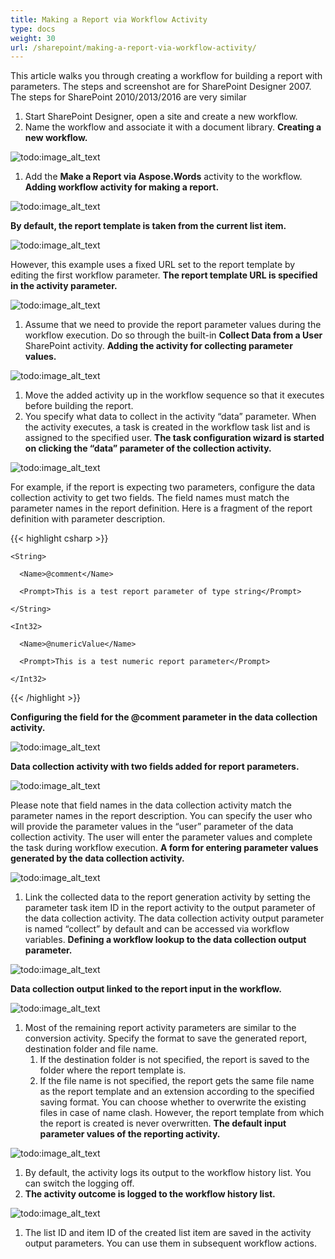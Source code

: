 ```yaml
---
title: Making a Report via Workflow Activity
type: docs
weight: 30
url: /sharepoint/making-a-report-via-workflow-activity/
---
```


This article walks you through creating a workflow for building a report with parameters. The steps and screenshot are for SharePoint Designer 2007. The steps for SharePoint 2010/2013/2016 are very similar

1. Start SharePoint Designer, open a site and create a new workflow.
1. Name the workflow and associate it with a document library. 
   **Creating a new workflow.** 

![todo:image_alt_text](making-a-report-via-workflow-activity_1.png)

1. Add the **Make a Report via Aspose.Words** activity to the workflow. 
   **Adding workflow activity for making a report.** 

![todo:image_alt_text](making-a-report-via-workflow-activity_2.png)


**By default, the report template is taken from the current list item.** 

![todo:image_alt_text](making-a-report-via-workflow-activity_3.png)


However, this example uses a fixed URL set to the report template by editing the first workflow parameter. 
**The report template URL is specified in the activity parameter.** 

![todo:image_alt_text](making-a-report-via-workflow-activity_4.png)

1. Assume that we need to provide the report parameter values during the workflow execution. Do so through the built-in **Collect Data from a User** SharePoint activity. 
   **Adding the activity for collecting parameter values.** 

![todo:image_alt_text](making-a-report-via-workflow-activity_5.png)

1. Move the added activity up in the workflow sequence so that it executes before building the report.
1. You specify what data to collect in the activity “data” parameter.
   When the activity executes, a task is created in the workflow task list and is assigned to the specified user. 
   **The task configuration wizard is started on clicking the “data” parameter of the collection activity.** 

![todo:image_alt_text](making-a-report-via-workflow-activity_6.png)


For example, if the report is expecting two parameters, configure the data collection activity to get two fields. The field names must match the parameter names in the report definition. Here is a fragment of the report definition with parameter description.

{{< highlight csharp >}}

   <Parameters>

    <String>

      <Name>@comment</Name>

      <Prompt>This is a test report parameter of type string</Prompt>

    </String>

    <Int32>

      <Name>@numericValue</Name>

      <Prompt>This is a test numeric report parameter</Prompt>

    </Int32>

  </Parameters>

{{< /highlight >}}

**Configuring the field for the @comment parameter in the data collection activity.** 

![todo:image_alt_text](making-a-report-via-workflow-activity_7.png)


**Data collection activity with two fields added for report parameters.** 

![todo:image_alt_text](making-a-report-via-workflow-activity_8.png)


Please note that field names in the data collection activity match the parameter names in the report description. You can specify the user who will provide the parameter values in the “user” parameter of the data collection activity. The user will enter the parameter values and complete the task during workflow execution. 
**A form for entering parameter values generated by the data collection activity.** 

![todo:image_alt_text](making-a-report-via-workflow-activity_9.png)

1. Link the collected data to the report generation activity by setting the parameter task item ID in the report activity to the output parameter of the data collection activity. The data collection activity output parameter is named “collect” by default and can be accessed via workflow variables. 
   **Defining a workflow lookup to the data collection output parameter.** 

![todo:image_alt_text](making-a-report-via-workflow-activity_10.png)


**Data collection output linked to the report input in the workflow.** 

![todo:image_alt_text](making-a-report-via-workflow-activity_11.png)

1. Most of the remaining report activity parameters are similar to the conversion activity. Specify the format to save the generated report, destination folder and file name.
   1. If the destination folder is not specified, the report is saved to the folder where the report template is.
   1. If the file name is not specified, the report gets the same file name as the report template and an extension according to the specified saving format. You can choose whether to overwrite the existing files in case of name clash. However, the report template from which the report is created is never overwritten. 
      **The default input parameter values of the reporting activity.** 

![todo:image_alt_text](making-a-report-via-workflow-activity_12.png)

1. By default, the activity logs its output to the workflow history list. You can switch the logging off.
1. **The activity outcome is logged to the workflow history list.** 

![todo:image_alt_text](making-a-report-via-workflow-activity_13.png)

1. The list ID and item ID of the created list item are saved in the activity output parameters. You can use them in subsequent workflow actions.
